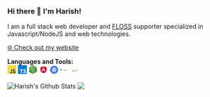 ### Hi there 👋 I'm Harish!

I am a full stack web developer and [FLOSS][1] supporter specialized in Javascript/NodeJS and web technologies.

[🌐 Check out my website][2]

**Languages and Tools:**  
<code><img height="20" src="https://raw.githubusercontent.com/github/explore/80688e429a7d4ef2fca1e82350fe8e3517d3494d/topics/javascript/javascript.png"></code>
<code><img height="20" src="https://raw.githubusercontent.com/github/explore/80688e429a7d4ef2fca1e82350fe8e3517d3494d/topics/typescript/typescript.png"></code>
<code><img height="20" src="https://raw.githubusercontent.com/github/explore/80688e429a7d4ef2fca1e82350fe8e3517d3494d/topics/nodejs/nodejs.png"></code>
<code><img height="20" src="https://raw.githubusercontent.com/github/explore/80688e429a7d4ef2fca1e82350fe8e3517d3494d/topics/angular/angular.png"></code>
<code><img height="20" src="https://raw.githubusercontent.com/github/explore/80688e429a7d4ef2fca1e82350fe8e3517d3494d/topics/kubernetes/kubernetes.png"></code>
<code><img height="20" src="https://raw.githubusercontent.com/github/explore/80688e429a7d4ef2fca1e82350fe8e3517d3494d/topics/mongodb/mongodb.png"></code>
<code><img height="20" src="https://raw.githubusercontent.com/github/explore/80688e429a7d4ef2fca1e82350fe8e3517d3494d/topics/mysql/mysql.png"></code>

<img align="center" src="https://github-readme-stats.vercel.app/api?username=harishanchu&&show_icons=true&title_color=f4ede8&icon_color=ff9000&text_color=f4ede8&bg_color=312e38" alt="Harish's Github Stats"/>
<img align="center" src ="https://github-readme-stats.vercel.app/api/top-langs/?username=harishanchu&layout=compact&theme=&title_color=f4ede8&icon_color=ff9000&text_color=f4ede8&bg_color=312e38" />

  [1]: http://en.wikipedia.org/wiki/Free_and_open_source_software
  [2]: https://github.com/harishanchu
